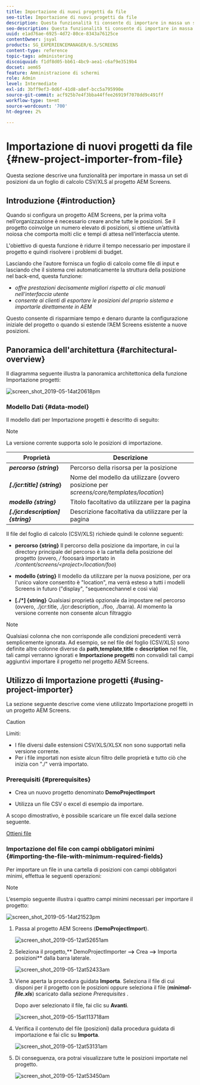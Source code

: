 ```yaml
---
title: Importazione di nuovi progetti da file
seo-title: Importazione di nuovi progetti da file
description: Questa funzionalità ti consente di importare in massa un set di posizioni da un foglio di calcolo CSV/XLS al progetto AEM Screens.
seo-description: Questa funzionalità ti consente di importare in massa un set di posizioni da un foglio di calcolo CSV/XLS al progetto AEM Screens.
uuid: e1ad76ae-6925-4d72-80ce-8343a76125ce
contentOwner: jsyal
products: SG_EXPERIENCEMANAGER/6.5/SCREENS
content-type: reference
topic-tags: administering
discoiquuid: f1df8d05-bb61-4bc9-aea1-c6af9e3519b4
docset: aem65
feature: Amministrazione di schermi
role: Admin
level: Intermediate
exl-id: 3bff9ef3-0d6f-41d8-a8ef-bcc5a795990e
source-git-commit: acf925b7e4f3bba44ffee26919f7078dd9c491ff
workflow-type: tm+mt
source-wordcount: '700'
ht-degree: 2%

---
```


# Importazione di nuovi progetti da file {#new-project-importer-from-file}

Questa sezione descrive una funzionalità per importare in massa un set di posizioni da un foglio di calcolo CSV/XLS al progetto AEM Screens.

## Introduzione {#introduction}

Quando si configura un progetto AEM Screens, per la prima volta nell’organizzazione è necessario creare anche tutte le posizioni. Se il progetto coinvolge un numero elevato di posizioni, si ottiene un’attività noiosa che comporta molti clic e tempi di attesa nell’interfaccia utente.

L&#39;obiettivo di questa funzione è ridurre il tempo necessario per impostare il progetto e quindi risolvere i problemi di budget.

Lasciando che l’autore fornisca un foglio di calcolo come file di input e lasciando che il sistema crei automaticamente la struttura della posizione nel back-end, questa funzione:

* *offre prestazioni decisamente migliori rispetto ai clic manuali nell’interfaccia utente*
* *consente ai clienti di esportare le posizioni del proprio sistema e importarle direttamente in AEM*

Questo consente di risparmiare tempo e denaro durante la configurazione iniziale del progetto o quando si estende l’AEM Screens esistente a nuove posizioni.

## Panoramica dell&#39;architettura {#architectural-overview}

Il diagramma seguente illustra la panoramica architettonica della funzione Importazione progetti:

![screen_shot_2019-05-14at20618pm](assets/screen_shot_2019-05-14at20618pm.png)

### Modello Dati {#data-model}

Il modello dati per Importazione progetti è descritto di seguito:

>[!NOTE]
>
>La versione corrente supporta solo le posizioni di importazione.

| **Proprietà** | **Descrizione** |
|---|---|
| ***percorso {string*}** | Percorso della risorsa per la posizione |
| ***[./jcr:title] {string*}** | Nome del modello da utilizzare (ovvero posizione per *screens/core/templates/location*) |
| ***modello {string}*** | Titolo facoltativo da utilizzare per la pagina |
| ***[./jcr:description] {string}*** | Descrizione facoltativa da utilizzare per la pagina |

Il file del foglio di calcolo (CSV/XLS) richiede quindi le colonne seguenti:

* **percorso {string}** Il percorso della posizione da importare, in cui la directory principale del percorso è la cartella della posizione del progetto (ovvero,  */* fooosarà importato in  */content/screens/&lt;project>/location/foo*)

* **modello {string}** Il modello da utilizzare per la nuova posizione, per ora l&#39;unico valore consentito è &quot;location&quot;, ma verrà esteso a tutti i modelli Screens in futuro (&quot;display&quot;, &quot;sequencechannel e così via)
* **[./*] {string}** Qualsiasi proprietà opzionale da impostare nel percorso (ovvero, ./jcr:title, ./jcr:description, ./foo, ./barra). Al momento la versione corrente non consente alcun filtraggio

>[!NOTE]
>
>Qualsiasi colonna che non corrisponde alle condizioni precedenti verrà semplicemente ignorata. Ad esempio, se nel file del foglio (CSV/XLS) sono definite altre colonne diverse da **path**,**template**,**title** e **description** nel file, tali campi verranno ignorati e **Importazione progetti** non convalidi tali campi aggiuntivi importare il progetto nel progetto AEM Screens.

## Utilizzo di Importazione progetti {#using-project-importer}

La sezione seguente descrive come viene utilizzato Importazione progetti in un progetto AEM Screens.

>[!CAUTION]
>
>Limiti:
>
>* I file diversi dalle estensioni CSV/XLS/XLSX non sono supportati nella versione corrente.
>* Per i file importati non esiste alcun filtro delle proprietà e tutto ciò che inizia con &quot;./&quot; verrà importato.

>



### Prerequisiti {#prerequisites}

* Crea un nuovo progetto denominato **DemoProjectImport**

* Utilizza un file CSV o excel di esempio da importare.

A scopo dimostrativo, è possibile scaricare un file excel dalla sezione seguente.

[Ottieni file](assets/minimal-file.xls)

### Importazione del file con campi obbligatori minimi {#importing-the-file-with-minimum-required-fields}

Per importare un file in una cartella di posizioni con campi obbligatori minimi, effettua le seguenti operazioni:

>[!NOTE]
>
>L’esempio seguente illustra i quattro campi minimi necessari per importare il progetto:

![screen_shot_2019-05-14at21523pm](assets/screen_shot_2019-05-14at21523pm.png)

1. Passa al progetto AEM Screens (**DemoProjectImport**).

   ![screen_shot_2019-05-12at52651am](assets/screen_shot_2019-05-12at52651am.png)

1. Seleziona il progetto,** DemoProjectImporter **—>** Crea **—>** Importa posizioni** dalla barra laterale.

   ![screen_shot_2019-05-12at52433am](assets/screen_shot_2019-05-12at52433am.png)

1. Viene aperta la procedura guidata **Importa**. Seleziona il file di cui disponi per il progetto con le posizioni oppure seleziona il file (***minimal-file.xls***) scaricato dalla sezione *Prerequisites* .

   Dopo aver selezionato il file, fai clic su **Avanti**.

   ![screen_shot_2019-05-15at113718am](assets/screen_shot_2019-05-15at113718am.png)

1. Verifica il contenuto del file (posizioni) dalla procedura guidata di importazione e fai clic su **Importa**.

   ![screen_shot_2019-05-12at53131am](assets/screen_shot_2019-05-12at53131am.png)

1. Di conseguenza, ora potrai visualizzare tutte le posizioni importate nel progetto.

   ![screen_shot_2019-05-12at53450am](assets/screen_shot_2019-05-12at53450am.png)

